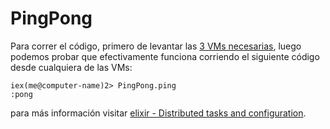 # PingPong

Para correr el código, primero de levantar las [3 VMs necesarias](https://github.com/arquitecturas-concurrentes/iasc-distribution-elixir#levantando-múltiples-vms-1), luego podemos probar que efectivamente funciona corriendo el siguiente código desde cualquiera de las VMs:

```
iex(me@computer-name)2> PingPong.ping
:pong
```

para más información visitar [elixir - Distributed tasks and configuration](http://elixir-lang.org/getting-started/mix-otp/distributed-tasks-and-configuration.html).
